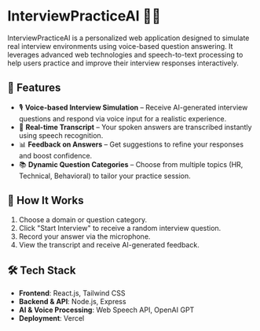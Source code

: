 # InterviewPracticeAI 🎤🧠

InterviewPracticeAI is a personalized web application designed to simulate real interview environments using voice-based question answering. It leverages advanced web technologies and speech-to-text processing to help users practice and improve their interview responses interactively.

## 🌟 Features

- 🎙️ **Voice-based Interview Simulation** – Receive AI-generated interview questions and respond via voice input for a realistic experience.
- 🧾 **Real-time Transcript** – Your spoken answers are transcribed instantly using speech recognition.
- 📊 **Feedback on Answers** – Get suggestions to refine your responses and boost confidence.
- 📚 **Dynamic Question Categories** – Choose from multiple topics (HR, Technical, Behavioral) to tailor your practice session.

## 🧪 How It Works

1. Choose a domain or question category.
2. Click "Start Interview" to receive a random interview question.
3. Record your answer via the microphone.
4. View the transcript and receive AI-generated feedback.

## 🛠️ Tech Stack

- **Frontend**: React.js, Tailwind CSS  
- **Backend & API**: Node.js, Express  
- **AI & Voice Processing**: Web Speech API, OpenAI GPT  
- **Deployment**: Vercel
